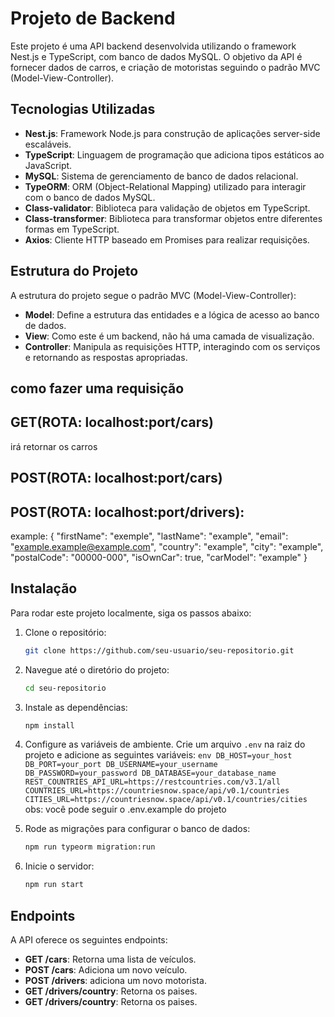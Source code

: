 # Projeto de Backend

Este projeto é uma API backend desenvolvida utilizando o framework Nest.js e TypeScript, com banco de dados MySQL. O objetivo da API é fornecer dados de carros, e criação de motoristas seguindo o padrão MVC (Model-View-Controller).

## Tecnologias Utilizadas

- **Nest.js**: Framework Node.js para construção de aplicações server-side escaláveis.
- **TypeScript**: Linguagem de programação que adiciona tipos estáticos ao JavaScript.
- **MySQL**: Sistema de gerenciamento de banco de dados relacional.
- **TypeORM**: ORM (Object-Relational Mapping) utilizado para interagir com o banco de dados MySQL.
- **Class-validator**: Biblioteca para validação de objetos em TypeScript.
- **Class-transformer**: Biblioteca para transformar objetos entre diferentes formas em TypeScript.
- **Axios**: Cliente HTTP baseado em Promises para realizar requisições.

## Estrutura do Projeto

A estrutura do projeto segue o padrão MVC (Model-View-Controller):

- **Model**: Define a estrutura das entidades e a lógica de acesso ao banco de dados.
- **View**: Como este é um backend, não há uma camada de visualização.
- **Controller**: Manipula as requisições HTTP, interagindo com os serviços e retornando as respostas apropriadas.

## como fazer uma requisição

## GET(ROTA: localhost:port/cars)

irá retornar os carros

## POST(ROTA: localhost:port/cars)

## POST(ROTA: localhost:port/drivers):

example:
{
"firstName": "exemple",
"lastName": "example",
"email": "example.example@example.com",
"country": "example",
"city": "example",
"postalCode": "00000-000",
"isOwnCar": true,
"carModel": "example"
}

## Instalação

Para rodar este projeto localmente, siga os passos abaixo:

1. Clone o repositório:
   ```sh
   git clone https://github.com/seu-usuario/seu-repositorio.git
   ```
2. Navegue até o diretório do projeto:
   ```sh
   cd seu-repositorio
   ```
3. Instale as dependências:
   ```sh
   npm install
   ```
4. Configure as variáveis de ambiente. Crie um arquivo `.env` na raiz do projeto e adicione as seguintes variáveis:
   `env
DB_HOST=your_host
 DB_PORT=your_port
 DB_USERNAME=your_username
 DB_PASSWORD=your_password
 DB_DATABASE=your_database_name
 REST_COUNTRIES_API_URL=https://restcountries.com/v3.1/all
 COUNTRIES_URL=https://countriesnow.space/api/v0.1/countries
 CITIES_URL=https://countriesnow.space/api/v0.1/countries/cities
 `
   obs: você pode seguir o .env.example do projeto
5. Rode as migrações para configurar o banco de dados:


    ```sh
    npm run typeorm migration:run
    ```

6. Inicie o servidor:
   ```sh
   npm run start
   ```

## Endpoints

A API oferece os seguintes endpoints:

- **GET /cars**: Retorna uma lista de veículos.
- **POST /cars**: Adiciona um novo veículo.
- **POST /drivers**: adiciona um novo motorista.
- **GET /drivers/country**: Retorna os paises.
- **GET /drivers/country**: Retorna os paises.
